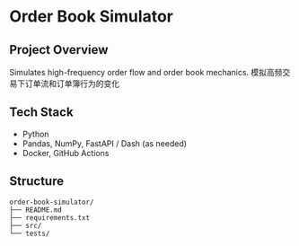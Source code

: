 # Order Book Simulator

## Project Overview
Simulates high-frequency order flow and order book mechanics.
模拟高频交易下订单流和订单簿行为的变化

## Tech Stack
- Python
- Pandas, NumPy, FastAPI / Dash (as needed)
- Docker, GitHub Actions

## Structure
```
order-book-simulator/
├── README.md
├── requirements.txt
├── src/
└── tests/
```

